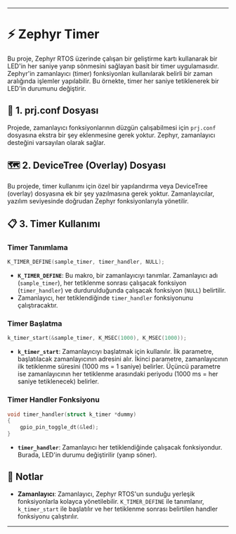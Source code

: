 
---

# ⚡ Zephyr Timer

Bu proje, Zephyr RTOS üzerinde çalışan bir geliştirme kartı kullanarak bir LED'in her saniye yanıp sönmesini sağlayan basit bir timer uygulamasıdır. Zephyr'in zamanlayıcı (timer) fonksiyonları kullanılarak belirli bir zaman aralığında işlemler yapılabilir. Bu örnekte, timer her saniye tetiklenerek bir LED'in durumunu değiştirir.

## 🧾 1. prj.conf Dosyası

Projede, zamanlayıcı fonksiyonlarının düzgün çalışabilmesi için `prj.conf` dosyasına ekstra bir şey eklenmesine gerek yoktur. Zephyr, zamanlayıcı desteğini varsayılan olarak sağlar.

## 🗺️ 2. DeviceTree (Overlay) Dosyası

Bu projede, timer kullanımı için özel bir yapılandırma veya DeviceTree (overlay) dosyasına ek bir şey yazılmasına gerek yoktur. Zamanlayıcılar, yazılım seviyesinde doğrudan Zephyr fonksiyonlarıyla yönetilir.

## 📋 3. Timer Kullanımı

### Timer Tanımlama

```c
K_TIMER_DEFINE(sample_timer, timer_handler, NULL);
```

- **`K_TIMER_DEFINE`**: Bu makro, bir zamanlayıcıyı tanımlar. Zamanlayıcı adı (`sample_timer`), her tetiklenme sonrası çalışacak fonksiyon (`timer_handler`) ve durdurulduğunda çalışacak fonksiyon (`NULL`) belirtilir.
- Zamanlayıcı, her tetiklendiğinde `timer_handler` fonksiyonunu çalıştıracaktır.

### Timer Başlatma

```c
k_timer_start(&sample_timer, K_MSEC(1000), K_MSEC(1000));
```

- **`k_timer_start`**: Zamanlayıcıyı başlatmak için kullanılır. İlk parametre, başlatılacak zamanlayıcının adresini alır. İkinci parametre, zamanlayıcının ilk tetiklenme süresini (1000 ms = 1 saniye) belirler. Üçüncü parametre ise zamanlayıcının her tetiklenme arasındaki periyodu (1000 ms = her saniye tetiklenecek) belirler.

### Timer Handler Fonksiyonu

```c
void timer_handler(struct k_timer *dummy)
{
    gpio_pin_toggle_dt(&led);
}
```

- **`timer_handler`**: Zamanlayıcı her tetiklendiğinde çalışacak fonksiyondur. Burada, LED'in durumu değiştirilir (yanıp söner).

## 📝 Notlar

- **Zamanlayıcı**: Zamanlayıcı, Zephyr RTOS'un sunduğu yerleşik fonksiyonlarla kolayca yönetilebilir. `K_TIMER_DEFINE` ile tanımlanır, `k_timer_start` ile başlatılır ve her tetiklenme sonrası belirtilen handler fonksiyonu çalıştırılır.

---

